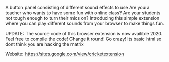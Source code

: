 A button panel consisting of different sound effects to use
Are you a teacher who wants to have some fun with online class? Are your students not tough enough to turn their mics on? Introducing this simple extension where you can play different sounds from your browser to make things fun.

UPDATE: The source code of this browser extension is now availible 2020. Feel free to compile the code! Change it round! Go crazy! Its basic html so dont think you are hacking the matrix

Website: https://sites.google.com/view/cricketextension

